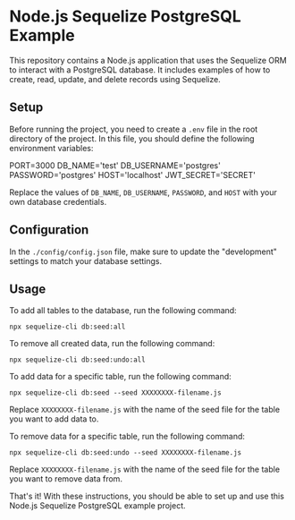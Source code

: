 # Node.js Sequelize PostgreSQL Example

This repository contains a Node.js application that uses the Sequelize ORM to interact with a PostgreSQL database. It includes examples of how to create, read, update, and delete records using Sequelize.

## Setup

Before running the project, you need to create a `.env` file in the root directory of the project. In this file, you should define the following environment variables:

PORT=3000
DB_NAME='test'
DB_USERNAME='postgres'
PASSWORD='postgres'
HOST='localhost'
JWT_SECRET='SECRET'

Replace the values of `DB_NAME`, `DB_USERNAME`, `PASSWORD`, and `HOST` with your own database credentials.

## Configuration

In the `./config/config.json` file, make sure to update the "development" settings to match your database settings.

## Usage

To add all tables to the database, run the following command:
```
npx sequelize-cli db:seed:all
```

To remove all created data, run the following command:

```
npx sequelize-cli db:seed:undo:all
```

To add data for a specific table, run the following command:

```
npx sequelize-cli db:seed --seed XXXXXXXX-filename.js
```

Replace `XXXXXXXX-filename.js` with the name of the seed file for the table you want to add data to.

To remove data for a specific table, run the following command:

```
npx sequelize-cli db:seed:undo --seed XXXXXXXX-filename.js
```

Replace `XXXXXXXX-filename.js` with the name of the seed file for the table you want to remove data from.

That's it! With these instructions, you should be able to set up and use this Node.js Sequelize PostgreSQL example project.
